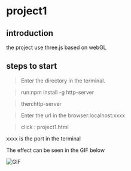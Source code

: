 project1
================
## introduction
the project use three.js based on webGL

## steps to start 
>Enter the directory in the terminal.

>run:npm install -g http-server

>then:http-server

>Enter the url in the browser:localhost:xxxx

>click : project1.html

xxxx is the port in the terminal

The effect can be seen in the GIF below

![GIF](textures/GIF.gif)